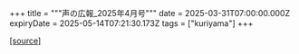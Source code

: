 +++
title = """声の広報_2025年4月号"""
date = 2025-03-31T07:00:00.000Z
expiryDate = 2025-05-14T07:21:30.173Z
tags = ["kuriyama"]
+++


[[source]](https://www.town.kuriyama.hokkaido.jp/site/koho/31463.html)
